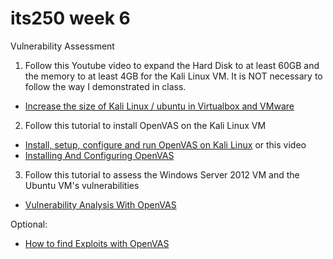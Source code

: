 # its250 week 6
Vulnerability Assessment

1. Follow this Youtube video to expand the Hard Disk to at least 60GB and the memory to at least 4GB for the Kali Linux VM. It is NOT necessary to follow the way I demonstrated in class. 
* [Increase the size of Kali Linux / ubuntu in Virtualbox and VMware](https://youtu.be/MQnqvUvMTA8)

2. Follow this tutorial to install OpenVAS on the Kali Linux VM
* [Install, setup, configure and run OpenVAS on Kali Linux](https://www.blackmoreops.com/2018/10/02/install-setup-configure-and-run-openvas-on-kali-linux/)
or this video
* [Installing And Configuring OpenVAS](https://youtu.be/fEANg6gyV5A)

3. Follow this tutorial to assess the Windows Server 2012 VM and the Ubuntu VM's vulnerabilities
* [Vulnerability Analysis With OpenVAS](https://youtu.be/koMo_fSQGlk)

Optional:
* [How to find Exploits with OpenVAS](https://youtu.be/jOT82jGWyL8)
